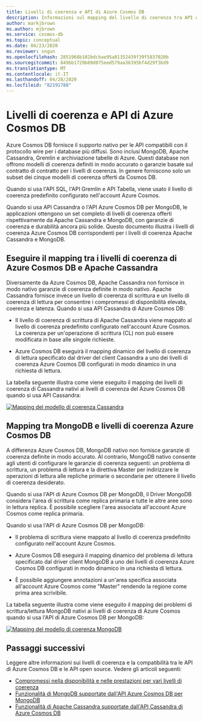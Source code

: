 ```yaml
---
title: Livelli di coerenza e API di Azure Cosmos DB
description: Informazioni sul mapping del livello di coerenza tra API diverse in Azure Cosmos DB e Apache Cassandra, MongoDB
author: markjbrown
ms.author: mjbrown
ms.service: cosmos-db
ms.topic: conceptual
ms.date: 04/23/2020
ms.reviewer: sngun
ms.openlocfilehash: 2851968b102bdcbae95a81352439f39f5837020b
ms.sourcegitcommit: 849bb1729b89d075eed579aa36395bf4d29f3bd9
ms.translationtype: MT
ms.contentlocale: it-IT
ms.lasthandoff: 04/28/2020
ms.locfileid: "82191788"
---
```

# <a name="consistency-levels-and-azure-cosmos-db-apis"></a>Livelli di coerenza e API di Azure Cosmos DB

Azure Cosmos DB fornisce il supporto nativo per le API compatibili con il protocollo wire per i database più diffusi. Sono inclusi MongoDB, Apache Cassandra, Gremlin e archiviazione tabelle di Azure. Questi database non offrono modelli di coerenza definiti in modo accurato o garanzie basate sul contratto di contratto per i livelli di coerenza. In genere forniscono solo un subset dei cinque modelli di coerenza offerti da Cosmos DB. 

Quando si usa l'API SQL, l'API Gremlin e API Tabella, viene usato il livello di coerenza predefinito configurato nell'account Azure Cosmos. 

Quando si usa API Cassandra o l'API Azure Cosmos DB per MongoDB, le applicazioni ottengono un set completo di livelli di coerenza offerti rispettivamente da Apache Cassandra e MongoDB, con garanzie di coerenza e durabilità ancora più solide. Questo documento illustra i livelli di coerenza Azure Cosmos DB corrispondenti per i livelli di coerenza Apache Cassandra e MongoDB.

## <a name="mapping-between-apache-cassandra-and-azure-cosmos-db-consistency-levels"></a><a id="cassandra-mapping"></a>Eseguire il mapping tra i livelli di coerenza di Azure Cosmos DB e Apache Cassandra

Diversamente da Azure Cosmos DB, Apache Cassandra non fornisce in modo nativo garanzie di coerenza definite in modo nativo.  Apache Cassandra fornisce invece un livello di coerenza di scrittura e un livello di coerenza di lettura per consentire i compromessi di disponibilità elevata, coerenza e latenza. Quando si usa API Cassandra di Azure Cosmos DB: 

* Il livello di coerenza di scrittura di Apache Cassandra viene mappato al livello di coerenza predefinito configurato nell'account Azure Cosmos. La coerenza per un'operazione di scrittura (CL) non può essere modificata in base alle singole richieste.

* Azure Cosmos DB eseguirà il mapping dinamico del livello di coerenza di lettura specificato dal driver del client Cassandra a uno dei livelli di coerenza Azure Cosmos DB configurati in modo dinamico in una richiesta di lettura. 

La tabella seguente illustra come viene eseguito il mapping dei livelli di coerenza di Cassandra nativi ai livelli di coerenza del Azure Cosmos DB quando si usa API Cassandra:  

[![Mapping del modello di coerenza Cassandra](./media/consistency-levels-across-apis/consistency-model-mapping-cassandra.png)](./media/consistency-levels-across-apis/consistency-model-mapping-cassandra.png#lightbox)

## <a name="mapping-between-mongodb-and-azure-cosmos-db-consistency-levels"></a><a id="mongo-mapping"></a>Mapping tra MongoDB e livelli di coerenza Azure Cosmos DB

A differenza Azure Cosmos DB, MongoDB nativo non fornisce garanzie di coerenza definite in modo accurato. Al contrario, MongoDB nativo consente agli utenti di configurare le garanzie di coerenza seguenti: un problema di scrittura, un problema di lettura e la direttiva Master per indirizzare le operazioni di lettura alle repliche primarie o secondarie per ottenere il livello di coerenza desiderato. 

Quando si usa l'API di Azure Cosmos DB per MongoDB, il Driver MongoDB considera l'area di scrittura come replica primaria e tutte le altre aree sono in lettura replica. È possibile scegliere l'area associata all'account Azure Cosmos come replica primaria. 

Quando si usa l'API di Azure Cosmos DB per MongoDB:

* Il problema di scrittura viene mappato al livello di coerenza predefinito configurato nell'account Azure Cosmos.
 
* Azure Cosmos DB eseguirà il mapping dinamico del problema di lettura specificato dal driver client MongoDB a uno dei livelli di coerenza Azure Cosmos DB configurati in modo dinamico in una richiesta di lettura.  

* È possibile aggiungere annotazioni a un'area specifica associata all'account Azure Cosmos come "Master" rendendo la regione come prima area scrivibile. 

La tabella seguente illustra come viene eseguito il mapping dei problemi di scrittura/lettura MongoDB nativi ai livelli di coerenza di Azure Cosmos quando si usa l'API di Azure Cosmos DB per MongoDB:

[![Mapping del modello di coerenza MongoDB](./media/consistency-levels-across-apis/consistency-model-mapping-mongodb.png)](./media/consistency-levels-across-apis/consistency-model-mapping-mongodb.png#lightbox)

## <a name="next-steps"></a>Passaggi successivi

Leggere altre informazioni sui livelli di coerenza e la compatibilità tra le API di Azure Cosmos DB e le API open source. Vedere gli articoli seguenti:

* [Compromessi nella disponibilità e nelle prestazioni per vari livelli di coerenza](consistency-levels-tradeoffs.md)
* [Funzionalità di MongoDB supportate dall'API Azure Cosmos DB per MongoDB](mongodb-feature-support.md)
* [Funzionalità di Apache Cassandra supportate dall'API Cassandra di Azure Cosmos DB](cassandra-support.md)

